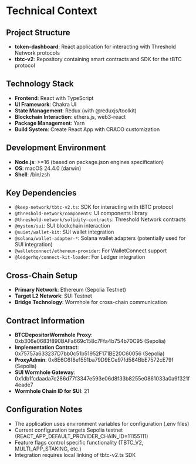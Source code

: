 # Technical Context

## Project Structure

- **token-dashboard**: React application for interacting with Threshold Network protocols
- **tbtc-v2**: Repository containing smart contracts and SDK for the tBTC protocol

## Technology Stack

- **Frontend**: React with TypeScript
- **UI Framework**: Chakra UI
- **State Management**: Redux (with @reduxjs/toolkit)
- **Blockchain Interaction**: ethers.js, web3-react
- **Package Management**: Yarn
- **Build System**: Create React App with CRACO customization

## Development Environment

- **Node.js**: >=16 (based on package.json engines specification)
- **OS**: macOS 24.4.0 (darwin)
- **Shell**: /bin/zsh

## Key Dependencies

- `@keep-network/tbtc-v2.ts`: SDK for interacting with tBTC protocol
- `@threshold-network/components`: UI components library
- `@threshold-network/solidity-contracts`: Threshold Network contracts
- `@mysten/sui`: SUI blockchain interaction
- `@suiet/wallet-kit`: SUI wallet integration
- `@solana/wallet-adapter-*`: Solana wallet adapters (potentially used for SUI integration)
- `@walletconnect/ethereum-provider`: For WalletConnect support
- `@ledgerhq/connect-kit-loader`: For Ledger integration

## Cross-Chain Setup

- **Primary Network**: Ethereum (Sepolia Testnet)
- **Target L2 Network**: SUI Testnet
- **Bridge Technology**: Wormhole for cross-chain communication

## Contract Information

- **BTCDepositorWormhole Proxy**: 0xb306e0683f890BAFa669c158c7Ffa4b754b70C95 (Sepolia)
- **Implementation Contract**: 0x75757a633237D7bb0c51b51952F171BE20C60056 (Sepolia)
- **ProxyAdmin**: 0x8E6C6f8e1551ba79D9ECe97fd584BbE7572cE79f (Sepolia)
- **SUI Wormhole Gateway**: 0x1db1fcdaada7c286d77f3347e593e06d8f33b8255e0861033a0a9f321f4eade7
- **Wormhole Chain ID for SUI**: 21

## Configuration Notes

- The application uses environment variables for configuration (.env files)
- Current configuration targets Sepolia testnet (REACT_APP_DEFAULT_PROVIDER_CHAIN_ID=11155111)
- Feature flags control specific functionality (TBTC_V2, MULTI_APP_STAKING, etc.)
- Integration requires local linking of tbtc-v2.ts SDK

